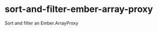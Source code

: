 sort-and-filter-ember-array-proxy
=================================

Sort and filter an Ember.ArrayProxy
